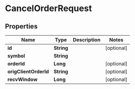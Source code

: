 

# CancelOrderRequest


## Properties

| Name | Type | Description | Notes |
|------------ | ------------- | ------------- | -------------|
|**id** | **String** |  |  [optional] |
|**symbol** | **String** |  |  |
|**orderId** | **Long** |  |  [optional] |
|**origClientOrderId** | **String** |  |  [optional] |
|**recvWindow** | **Long** |  |  [optional] |



